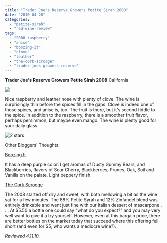 ```yaml
---
title: "Trader Joe's Reserve Growers Petite Sirah 2008"
date: "2010-04-28"
categories:
  - "petite-sirah"
  - "red-wine-review"
tags:
  - "2008-raspberry"
  - "anise"
  - "boozing-it"
  - "clove"
  - "leather"
  - "the-cork-scrooge"
  - "trader-joes-growers-reserve"
---
```


**Trader Joe's Reserve Growers Petite Sirah 2008** California

![](http://www.rebeccagomezfarrell.com/gourmez/photos/traderjoespetitesyrah.jpg)

Nice raspberry and leather nose with plenty of clove. The wine is surprisingly thin before the spices fill in the gaps. Clove is indeed one of those spices, and anise is, too. The fruit is there, but it's second fiddle to the spice. In addition to the raspberry, there is a smoother fruit flavor, perhaps persimmon, but maybe even mango. The wine is plenty good for your daily glass.




<div class="caption">

![2 stars](http://s3.amazonaws.com/thegourmez-wpmedia/2009/02/rating_chicken11.gif "rating_chicken11")</div>
  Other Bloggers' Thoughts:

[Boozing It](http://www.boozingit.com/2010/01/2008-trader-joes-petite-sirah-growers.html)

It has a deep purple color. I get aromas of Dusty Gummy Bears, and Blackberries, flavors of Sour Cherry, Blackberries, Prunes, Oak, Soil and Vanilla on the palate. Light peppery finish.

[The Cork Scrooge](http://thecorkscrooge.com/2010/03/09/three-up-three-down-two-close-calls-and-one-clear-strike-out/)

The 2008 started off dry and sweet, with both mellowing a bit as the wine sat for a few minutes. The 88% Petite Syrah and 12% Zinfandel blend was entirely drinkable and went just fine with our Italian dessert of mascarpone . . . At $5.50 a bottle one could say "what do you expect?" and you may very well want to give it a try yourself. However, even at this bargain price, there are better bottles on the market today that succeed where this offering fell short (and even for $5, who wants a mediocre wine?).

_Reviewed 4.11.10._
